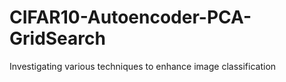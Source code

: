 # CIFAR10-Autoencoder-PCA-GridSearch
Investigating various techniques to enhance image  classification
